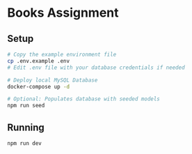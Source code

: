 # Books Assignment

## Setup
```bash
# Copy the example environment file
cp .env.example .env
# Edit .env file with your database credentials if needed

# Deploy local MySQL Database
docker-compose up -d

# Optional: Populates database with seeded models
npm run seed
```

## Running
```bash
npm run dev
```
